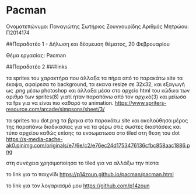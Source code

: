 # Pacman

Ονοματεπώνυμο: Παναγιώτης Σωτήριος Ζουγγουρίδης Αριθμός Μητρώου: Π2014174

##Παραδοτέο 1 - Δήλωση και δέσμευση θέματος, 20 Φεβρουαρίου

Θέμα εργασίας: Pacman

##Παραδοτέο 2 ###links

τα sprites του χαρακτήρα που άλλαξα τα πήρα από το παρακάτω site τα έκοψα, αφαίρεσα το background, τα εκανα resize σε 32x32, και εξαγωγή ως .png μέσω photoshop και άλλαξα μέσα στο αρχείο html του κώδικα των αριθμό των sprites(8) γιατί ήταν παραπάνω από τον αρχικό(3) και μείωσα τα fps για να είναι πιο καθαρό το animation. https://www.spriters-resource.com/arcade/simpsons/sheet/3/

τα sprites του dot.png τα βρηκα στο παρακάτω site και ακολούθησα μέρος της παραπάνω διαδικασίας για να τα φέρω στις σωστές διαστάσεις και τύπο αρχείου καθώς επίσης τα ενσωματωσα στο tiled στη θεση του dot https://s-media-cache-ak0.pinimg.com/originals/e7/6e/c2/e76ec24d1753476136cfbc858aac1886.png

στη συνέχεια χρησιμοποίησα το tiled για να αλλάξω την πίστα

το link για το παιχνίδι https://p14zoun.github.io/pacman/pacman.html

το link για τον λογαριασμό μου https://github.com/p14zoun
